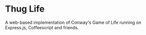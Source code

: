 # Thug Life

A web-based implementation of Conway's Game of Life running on Express.js, Coffeescript and friends.